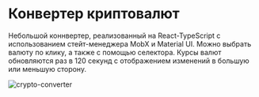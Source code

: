 # Конвертер криптовалют

Небольшой коннвертер, реализованный на React-TypeScript с использованием стейт-менеджера MobX и Material UI.
Можно выбрать валюту по клику, а также с помощью селектора.
Курсы валют обновляются раз в 120 секунд с отображением изменений в большую или меньшую сторону.


![crypto-converter](https://user-images.githubusercontent.com/69259892/232414050-31adf9cb-fbd8-49d6-9459-4888d6bf1ed5.gif)
